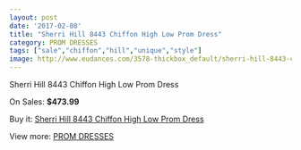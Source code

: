 ```yaml
---
layout: post
date: '2017-02-08'
title: "Sherri Hill 8443 Chiffon High Low Prom Dress"
category: PROM DRESSES
tags: ["sale","chiffon","hill","unique","style"]
image: http://www.eudances.com/3578-thickbox_default/sherri-hill-8443-chiffon-high-low-prom-dress.jpg
---
```

Sherri Hill 8443 Chiffon High Low Prom Dress

On Sales: **$473.99**
<a href="https://www.eudances.com/en/prom-dresses/1199-sherri-hill-8443-chiffon-high-low-prom-dress.html"><amp-img layout="responsive" width="600" height="600" src="//www.eudances.com/3578-thickbox_default/sherri-hill-8443-chiffon-high-low-prom-dress.jpg" alt="Sherri Hill 8443 Chiffon High Low Prom Dress 0" /></a>
<a href="https://www.eudances.com/en/prom-dresses/1199-sherri-hill-8443-chiffon-high-low-prom-dress.html"><amp-img layout="responsive" width="600" height="600" src="//www.eudances.com/3581-thickbox_default/sherri-hill-8443-chiffon-high-low-prom-dress.jpg" alt="Sherri Hill 8443 Chiffon High Low Prom Dress 1" /></a>
<a href="https://www.eudances.com/en/prom-dresses/1199-sherri-hill-8443-chiffon-high-low-prom-dress.html"><amp-img layout="responsive" width="600" height="600" src="//www.eudances.com/3580-thickbox_default/sherri-hill-8443-chiffon-high-low-prom-dress.jpg" alt="Sherri Hill 8443 Chiffon High Low Prom Dress 2" /></a>
<a href="https://www.eudances.com/en/prom-dresses/1199-sherri-hill-8443-chiffon-high-low-prom-dress.html"><amp-img layout="responsive" width="600" height="600" src="//www.eudances.com/3579-thickbox_default/sherri-hill-8443-chiffon-high-low-prom-dress.jpg" alt="Sherri Hill 8443 Chiffon High Low Prom Dress 3" /></a>

Buy it: [Sherri Hill 8443 Chiffon High Low Prom Dress](https://www.eudances.com/en/prom-dresses/1199-sherri-hill-8443-chiffon-high-low-prom-dress.html "Sherri Hill 8443 Chiffon High Low Prom Dress")

View more: [PROM DRESSES](https://www.eudances.com/en/13-prom-dresses "PROM DRESSES")